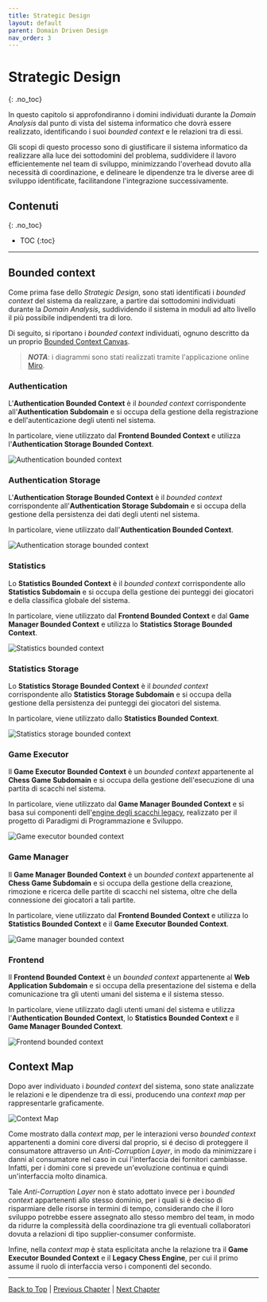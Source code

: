 ```yaml
---
title: Strategic Design
layout: default
parent: Domain Driven Design
nav_order: 3
---
```


# Strategic Design
{: .no_toc}

In questo capitolo si approfondiranno i domini individuati durante la _Domain Analysis_
dal punto di vista del sistema informatico che dovrà essere realizzato, identificando i
suoi _bounded context_ e le relazioni tra di essi.

Gli scopi di questo processo sono di giustificare il sistema informatico da realizzare alla
luce dei sottodomini del problema, suddividere il lavoro efficientemente nel team di sviluppo,
minimizzando l'overhead dovuto alla necessità di coordinazione, e delineare le dipendenze tra
le diverse aree di sviluppo identificate, facilitandone l'integrazione successivamente.

## Contenuti
{: .no_toc}

- TOC
{:toc}

---

## Bounded context

Come prima fase dello _Strategic Design_, sono stati identificati i _bounded context_ del
sistema da realizzare, a partire dai sottodomini individuati durante la _Domain Analysis_,
suddividendo il sistema in moduli ad alto livello il più possibile indipendenti tra di loro.

Di seguito, si riportano i _bounded context_ individuati, ognuno descritto da un proprio
[Bounded Context Canvas](https://github.com/ddd-crew/bounded-context-canvas).

> _**NOTA**_: i diagrammi sono stati realizzati tramite l'applicazione online
> [Miro](https://miro.com).

### Authentication

L'**Authentication Bounded Context** è il _bounded context_ corrispondente all'**Authentication Subdomain**
e si occupa della gestione della registrazione e dell'autenticazione degli utenti nel sistema.

In particolare, viene utilizzato dal **Frontend Bounded Context** e utilizza l'**Authentication Storage Bounded Context**.

![Authentication bounded context](/docs/resources/images/bounded-contexts/authentication-bounded-context.jpg)

### Authentication Storage

L'**Authentication Storage Bounded Context** è il _bounded context_ corrispondente all'**Authentication Storage Subdomain**
e si occupa della gestione della persistenza dei dati degli utenti nel sistema.

In particolare, viene utilizzato dall'**Authentication Bounded Context**.

![Authentication storage bounded context](/docs/resources/images/bounded-contexts/authentication-storage-bounded-context.jpg)

### Statistics

Lo **Statistics Bounded Context** è il _bounded context_ corrispondente allo **Statistics Subdomain**
e si occupa della gestione dei punteggi dei giocatori e della classifica globale del sistema.

In particolare, viene utilizzato dal **Frontend Bounded Context** e dal **Game Manager Bounded Context** e utilizza lo
**Statistics Storage Bounded Context**.

![Statistics bounded context](/docs/resources/images/bounded-contexts/statistics-bounded-context.jpg)

### Statistics Storage

Lo **Statistics Storage Bounded Context** è il _bounded context_ corrispondente allo **Statistics Storage Subdomain**
e si occupa della gestione della persistenza dei punteggi dei giocatori del sistema.

In particolare, viene utilizzato dallo **Statistics Bounded Context**.

![Statistics storage bounded context](/docs/resources/images/bounded-contexts/statistics-storage-bounded-context.jpg)

### Game Executor

Il **Game Executor Bounded Context** è un _bounded context_ appartenente al **Chess Game Subdomain**
e si occupa della gestione dell'esecuzione di una partita di scacchi nel sistema.

In particolare, viene utilizzato dal **Game Manager Bounded Context** e si basa sui componenti dell'[engine
degli scacchi legacy](https://github.com/jahrim/PPS-22-chess), realizzato per il progetto di
Paradigmi di Programmazione e Sviluppo.

![Game executor bounded context](/docs/resources/images/bounded-contexts/game-executor-bounded-context.jpg)

### Game Manager

Il **Game Manager Bounded Context** è un _bounded context_ appartenente al **Chess Game Subdomain**
e si occupa della gestione della creazione, rimozione e ricerca delle partite di scacchi
nel sistema, oltre che della connessione dei giocatori a tali partite.

In particolare, viene utilizzato dal **Frontend Bounded Context** e utilizza lo **Statistics Bounded Context** e il
**Game Executor Bounded Context**.

![Game manager bounded context](/docs/resources/images/bounded-contexts/game-manager-bounded-context.jpg)

### Frontend

Il **Frontend Bounded Context** è un _bounded context_ appartenente al **Web Application Subdomain**
e si occupa della presentazione del sistema e della comunicazione tra gli utenti umani
del sistema e il sistema stesso.

In particolare, viene utilizzato dagli utenti umani del sistema e utilizza l'**Authentication Bounded Context**,
lo **Statistics Bounded Context** e il **Game Manager Bounded Context**.

![Frontend bounded context](/docs/resources/images/bounded-contexts/frontend-bounded-context.jpg)

## Context Map

Dopo aver individuato i _bounded context_ del sistema, sono state analizzate le relazioni e le
dipendenze tra di essi, producendo una _context map_ per rappresentarle graficamente.

![Context Map](/docs/resources/images/context-map/context-map.png)

Come mostrato dalla _context map_, per le interazioni verso _bounded context_ appartenenti a domini 
core diversi dal proprio, si é deciso di proteggere il consumatore attraverso un _Anti-Corruption Layer_,
in modo da minimizzare i danni al consumatore nel caso in cui l'interfaccia dei fornitori cambiasse.
Infatti, per i domini core si prevede un'evoluzione continua e quindi un'interfaccia molto dinamica.

Tale _Anti-Corruption Layer_ non è stato adottato invece per i _bounded context_ appartenenti allo stesso
dominio, per i quali si è deciso di risparmiare delle risorse in termini di tempo, considerando che il loro
sviluppo potrebbe essere assegnato allo stesso membro del team, in modo da ridurre la complessità della
coordinazione tra gli eventuali collaboratori dovuta a relazioni di tipo supplier-consumer conformiste.

Infine, nella _context map_ è stata esplicitata anche la relazione tra il **Game Executor Bounded Context** e
il **Legacy Chess Engine**, per cui il primo assume il ruolo di interfaccia verso i componenti del secondo.

---

[Back to Top](#top) |
[Previous Chapter](/docs/0-domain-driven-design/1-domain-analysis) |
[Next Chapter](/docs/0-domain-driven-design/3-tactical-design)

